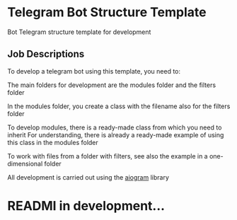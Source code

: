 # Telegram Bot Structure Template

Bot Telegram structure template for development

## Job Descriptions

To develop a telegram bot using this template, you need to:

The main folders for development are the modules folder and the filters folder

In the modules folder, you create a class with the filename also for the filters folder

To develop modules, there is a ready-made class from which you need to inherit
For understanding, there is already a ready-made example of using this class in the modules folder

To work with files from a folder with filters, see also the example in a one-dimensional folder

All development is carried out using the [aiogram](https://github.com/aiogram/aiogram) library


# READMI in development...
